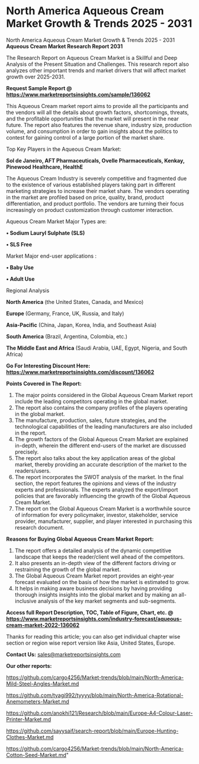 # North America Aqueous Cream Market Growth & Trends 2025 - 2031
North America Aqueous Cream Market Growth & Trends 2025 - 2031
<strong>Aqueous Cream Market Research Report 2031</strong>

The Research Report on Aqueous Cream Market is a Skillful and Deep Analysis of the Present Situation and Challenges. This research report also analyzes other important trends and market drivers that will affect market growth over 2025-2031.

<strong>Request Sample Report @ <a href=https://www.marketreportsinsights.com/sample/136062>https://www.marketreportsinsights.com/sample/136062</a></strong>

This Aqueous Cream market report aims to provide all the participants and the vendors will all the details about growth factors, shortcomings, threats, and the profitable opportunities that the market will present in the near future. The report also features the revenue share, industry size, production volume, and consumption in order to gain insights about the politics to contest for gaining control of a large portion of the market share.

Top Key Players in the Aqueous Cream Market:

<strong>Sol de Janeiro, AFT Pharmaceuticals, Ovelle Pharmaceuticals, Kenkay, Pinewood Healthcare, HealthE</strong>

The Aqueous Cream Industry is severely competitive and fragmented due to the existence of various established players taking part in different marketing strategies to increase their market share. The vendors operating in the market are profiled based on price, quality, brand, product differentiation, and product portfolio. The vendors are turning their focus increasingly on product customization through customer interaction.

Aqueous Cream Market Major Types are:

<strong>• Sodium Lauryl Sulphate (SLS)

• SLS Free</strong>

Market Major end-user applications :

<strong>• Baby Use

• Adult Use</strong>

Regional Analysis

</u><strong><b>North America</b></strong> (the United States, Canada, and Mexico)

<strong><b>Europe </b></strong>(Germany, France, UK, Russia, and Italy)

<strong><b>Asia-Pacific</b></strong> (China, Japan, Korea, India, and Southeast Asia)

<strong><b>South America</b></strong> (Brazil, Argentina, Colombia, etc.)

<strong><b>The Middle East and Africa</b></strong> (Saudi Arabia, UAE, Egypt, Nigeria, and South Africa)

<strong>Go For Interesting Discount Here: <a href=https://www.marketreportsinsights.com/discount/136062>https://www.marketreportsinsights.com/discount/136062</a></strong>

<strong>Points Covered in The Report:</strong>
<ol>
  <li>The major points considered in the Global Aqueous Cream Market report include the leading competitors operating in the global market.</li>
  <li>The report also contains the company profiles of the players operating in the global market.</li>
  <li>The manufacture, production, sales, future strategies, and the technological capabilities of the leading manufacturers are also included in the report.</li>
  <li>The growth factors of the Global Aqueous Cream Market are explained in-depth, wherein the different end-users of the market are discussed precisely.</li>
  <li>The report also talks about the key application areas of the global market, thereby providing an accurate description of the market to the readers/users.</li>
  <li>The report incorporates the SWOT analysis of the market. In the final section, the report features the opinions and views of the industry experts and professionals. The experts analyzed the export/import policies that are favorably influencing the growth of the Global Aqueous Cream Market.</li>
  <li>The report on the Global Aqueous Cream Market is a worthwhile source of information for every policymaker, investor, stakeholder, service provider, manufacturer, supplier, and player interested in purchasing this research document.</li>
</ol>
<strong>Reasons for Buying Global Aqueous Cream Market Report:</strong>

<ol>
  <li>The report offers a detailed analysis of the dynamic competitive landscape that keeps the reader/client well ahead of the competitors.</li>
  <li>It also presents an in-depth view of the different factors driving or restraining the growth of the global market.</li>
  <li>The Global Aqueous Cream Market report provides an eight-year forecast evaluated on the basis of how the market is estimated to grow.</li>
  <li>It helps in making aware business decisions by having providing thorough insights insights into the global market and by making an all-inclusive analysis of the key market segments and sub-segments.</li>
</ol>
<strong>Access full Report Description, TOC, Table of Figure, Chart, etc. @ <a href=https://www.marketreportsinsights.com/industry-forecast/aqueous-cream-market-2022-136062>https://www.marketreportsinsights.com/industry-forecast/aqueous-cream-market-2022-136062</a></strong>


Thanks for reading this article; you can also get individual chapter wise section or region wise report version like Asia, United States, Europe.

<strong>Contact Us:</strong>
sales@marketreportsinsights.com

<strong>Our other reports:</strong>

<a href=https://github.com/cargo4256/Market-trends/blob/main/North-America-Mild-Steel-Angles-Market.md>https://github.com/cargo4256/Market-trends/blob/main/North-America-Mild-Steel-Angles-Market.md</a>

<a href=https://github.com/tyagi992/tyyyy/blob/main/North-America-Rotational-Anemometers-Market.md>https://github.com/tyagi992/tyyyy/blob/main/North-America-Rotational-Anemometers-Market.md</a>

<a href=https://github.com/anokhi121/Research/blob/main/Europe-A4-Colour-Laser-Printer-Market.md>https://github.com/anokhi121/Research/blob/main/Europe-A4-Colour-Laser-Printer-Market.md</a>

<a href=https://github.com/sayysaif/search-report/blob/main/Europe-Hunting-Clothes-Market.md>https://github.com/sayysaif/search-report/blob/main/Europe-Hunting-Clothes-Market.md</a>

<a href=https://github.com/cargo4256/Market-trends/blob/main/North-America-Cotton-Seed-Market.md>https://github.com/cargo4256/Market-trends/blob/main/North-America-Cotton-Seed-Market.md</a>"
